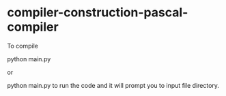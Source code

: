# compiler-construction-pascal-compiler

To compile

python main.py <pascal file directory>

or 

python main.py to run the code and it will prompt you to input file directory. 
